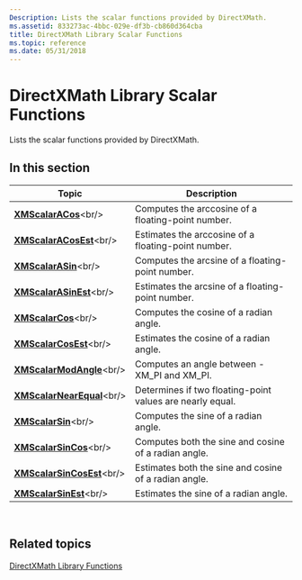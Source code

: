 ```yaml
---
Description: Lists the scalar functions provided by DirectXMath.
ms.assetid: 833273ac-4bbc-029e-df3b-cb860d364cba
title: DirectXMath Library Scalar Functions
ms.topic: reference
ms.date: 05/31/2018
---
```


# DirectXMath Library Scalar Functions

Lists the scalar functions provided by DirectXMath.

## In this section



| Topic                                                     | Description                                                          |
|-----------------------------------------------------------|----------------------------------------------------------------------|
| [**XMScalarACos**](https://msdn.microsoft.com/library/Ee420183(v=VS.85).aspx)<br/>           | Computes the arccosine of a floating-point number.<br/>        |
| [**XMScalarACosEst**](https://msdn.microsoft.com/library/Ee420184(v=VS.85).aspx)<br/>     | Estimates the arccosine of a floating-point number.<br/>       |
| [**XMScalarASin**](https://msdn.microsoft.com/library/Ee420185(v=VS.85).aspx)<br/>           | Computes the arcsine of a floating-point number.<br/>          |
| [**XMScalarASinEst**](https://msdn.microsoft.com/library/Ee420186(v=VS.85).aspx)<br/>     | Estimates the arcsine of a floating-point number.<br/>         |
| [**XMScalarCos**](https://msdn.microsoft.com/library/Ee420187(v=VS.85).aspx)<br/>             | Computes the cosine of a radian angle.<br/>                    |
| [**XMScalarCosEst**](https://msdn.microsoft.com/library/Ee420188(v=VS.85).aspx)<br/>       | Estimates the cosine of a radian angle.<br/>                   |
| [**XMScalarModAngle**](https://msdn.microsoft.com/library/Ee420189(v=VS.85).aspx)<br/>   | Computes an angle between -XM\_PI and XM\_PI.<br/>             |
| [**XMScalarNearEqual**](https://msdn.microsoft.com/library/Ee420190(v=VS.85).aspx)<br/> | Determines if two floating-point values are nearly equal.<br/> |
| [**XMScalarSin**](https://msdn.microsoft.com/library/Ee420191(v=VS.85).aspx)<br/>             | Computes the sine of a radian angle.<br/>                      |
| [**XMScalarSinCos**](https://msdn.microsoft.com/library/Ee420192(v=VS.85).aspx)<br/>       | Computes both the sine and cosine of a radian angle.<br/>      |
| [**XMScalarSinCosEst**](https://msdn.microsoft.com/library/Ee420193(v=VS.85).aspx)<br/> | Estimates both the sine and cosine of a radian angle.<br/>     |
| [**XMScalarSinEst**](https://msdn.microsoft.com/library/Ee420194(v=VS.85).aspx)<br/>       | Estimates the sine of a radian angle.<br/>                     |



 

## Related topics

<dl> <dt>

[DirectXMath Library Functions](ovw-xnamath-reference-functions.md)
</dt> </dl>

 

 




